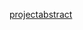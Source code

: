 [projectabstract](https://github.com/shiroikumakoori/studentProjecthHibernate/blob/main/GamMedia/Docs/projectAbstract.md)
